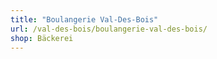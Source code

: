 ```yaml
---
title: "Boulangerie Val-Des-Bois"
url: /val-des-bois/boulangerie-val-des-bois/
shop: Bäckerei
---
```

